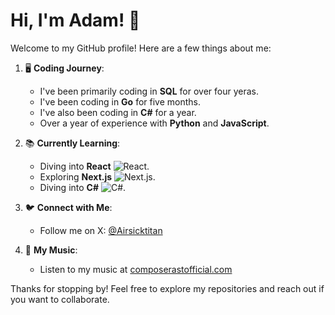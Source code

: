 # Hi, I'm Adam! 👋

Welcome to my GitHub profile! Here are a few things about me:

1. 🖥️ **Coding Journey**:
   - I've been primarily coding in **SQL** for over four yeras.
   - I've been coding in **Go** for five months.
   - I've also been coding in **C#** for a year.
   - Over a year of experience with **Python** and **JavaScript**.
     
3. 📚 **Currently Learning**:
   - Diving into **React** ![React](https://img.icons8.com/color/20/000000/react-native.png).
   - Exploring **Next.js** ![Next.js](https://img.icons8.com/color/20/000000/nextjs.png).
   - Diving into **C#** ![C#](https://img.icons8.com/color/20/000000/c-sharp-logo.png).

4. 🐦 **Connect with Me**:
   - Follow me on X: [@Airsicktitan](https://x.com/Airsicktitan)

5. 🎤 **My Music**:
   - Listen to my music at [composerastofficial.com](https://www.composerastofficial.com/)

Thanks for stopping by! Feel free to explore my repositories and reach out if you want to collaborate.
